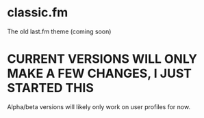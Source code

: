 # classic.fm
The old last.fm theme (coming soon)

# CURRENT VERSIONS WILL ONLY MAKE A FEW CHANGES, I JUST STARTED THIS

Alpha/beta versions will likely only work on user profiles for now.
